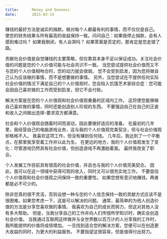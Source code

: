 ```yaml
---
title:      Money and Oneness
date:       2021-03-15
---
```


赚钱的最好方法是诚实的捐款。做对每个人都最有利的事情，而不仅仅是自己。 使您的财务结果与所有最高的收益保持一致。问问自己：如果我停止捐款，会有人感到难过吗？ 如果我倒闭，有人会哭吗？ 如果答案是否定的，那肯定是您走错了路。

贡献社会价值是自觉赚钱的主要策略，但仅靠其本身不足以保证成功。关注社会价值的问题是您的个人价值可能与社会共识不一致。 当您尝试提供社会价值而又不与您的个人价值相吻合时，您的动力就会很弱。 您不会受到启发，因为您将做自己认为应该做的事情，而不是想要做的事情。 另外，当您尝试在不提供任何实际社会价值的情况下满足自己的个人价值观时，您会陷入饥饿艺术家综合症：您可能会因自己喜欢做的工作而受到启发，但它不会付账。

解决方案是在您的个人价值观和社会价值观重叠的区域内工作。 这将使您能够做自己喜欢做的事情，同时还能创造别人珍视的东西。 不要强迫自己在自己的正直和收入之间做出选择-要求双方都满意。

社会和个人价值观会随着时间而波动，因此要做好适应的准备。 在最初的几年里，我经营自己的电脑游戏业务，这与我的个人价值观完美契合，但与社会价值观却格格不入。 我喜欢这项工作，但没有赚到任何钱。 几年后，我达到了一个平衡点，在那里我享受着工作并以此为生。 在更远的地方，我的个人价值观发生了变化：尽管游戏仍然具有社会价值，但创造游戏不再激励着我。 最终我改变了职业。

个人发展工作目前具有很高的社会价值，并且也与我的个人价值完美契合。 因此，我可以在这一领域中获得可观的收入，同时又可以很充实地工作。 不要低估个人价值观和社会价值观之间保持一致的重要性。 如果您想有意识地赚钱，两者都是必不可少的。

除非您真的很不灵活，否则设想一种与您的个人信念保持一致的贡献方式应该不是很困难。如果您考虑一下，这是可以解决的问题。 通常，最简单的为他人创造价值的方法是分享您喜欢做的事情。 我喜欢为自己的成长而努力，但这对其他人没有多大帮助。 但是，当我分享自己的工作并向人们传授所学知识时，确实会创造社会价值。 当我通过互联网这样做并与全世界数以百万计的人分享我的工作时，我所能提供的价值将成倍增加。 一旦找到适合您的解决方案，您便可以在创造更大收益的同时，为更大的利益服务。 不要指望这很容易，但是值得付出努力。